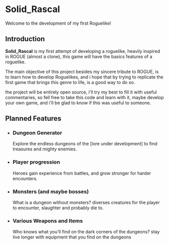 # Solid_Rascal
Welcome to the development of my first Roguelike!

## Introduction
**Solid_Rascal** is my first attempt of developing a roguelike, heavily inspired in ROGUE (almost a clone), this game will have the basics features of a roguelike.

The main objective of this project besides my sincere tribute to ROGUE, is to learn how to develop Roguelikes, and i hope that by trying to replicate the first game that brings this genre to life, is a good way to do so.

the project will be entirely open source, i'll try my best to fill it with useful commentaries, so fell free to take this code and learn with it, maybe develop your own game, and i'll be glad to know if this was useful to someone.

## Planned Features
* ### Dungeon Generator 

    Explore the endless dungeons of the [lore under development] to find treasures and mighty enemies.
* ### Player progression 

    Heroes gain experience from battles, and grow stronger for harder encounters.
* ### Monsters (and maybe bosses)   
    
    What is a dungeon without monsters? diverses creatures for the player to encounter, slaughter and probably die to.
* ### Various Weapons and Items

    Who knows what you'll find on the dark corners of the dungeons? stay live longer with equipment that you find on the dungeons
